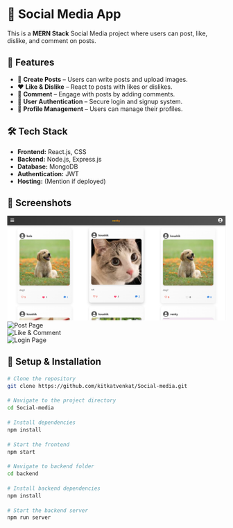 # 📱 Social Media App

This is a **MERN Stack** Social Media project where users can post, like, dislike, and comment on posts.

## 🚀 Features
- 📝 **Create Posts** – Users can write posts and upload images.
- ❤️ **Like & Dislike** – React to posts with likes or dislikes.
- 💬 **Comment** – Engage with posts by adding comments.
- 👥 **User Authentication** – Secure login and signup system.
- 📂 **Profile Management** – Users can manage their profiles.

## 🛠️ Tech Stack
- **Frontend:** React.js, CSS  
- **Backend:** Node.js, Express.js  
- **Database:** MongoDB  
- **Authentication:** JWT  
- **Hosting:** (Mention if deployed)

## 📸 Screenshots
![Home Page](./screenshots/Homepage.png)  
![Post Page](./screenshots/post.png)  
![Like & Comment](./screenshots/like-comment.png)  
![Login Page](./screenshots/login.png)  

## 📂 Setup & Installation
```bash
# Clone the repository
git clone https://github.com/kitkatvenkat/Social-media.git

# Navigate to the project directory
cd Social-media

# Install dependencies
npm install

# Start the frontend
npm start

# Navigate to backend folder
cd backend

# Install backend dependencies
npm install

# Start the backend server
npm run server
